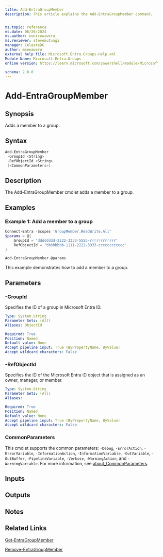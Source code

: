 ```yaml
---
title: Add-EntraGroupMember
description: This article explains the Add-EntraGroupMember command.


ms.topic: reference
ms.date: 06/26/2024
ms.author: eunicewaweru
ms.reviewer: stevemutungi
manager: CelesteDG
author: msewaweru
external help file: Microsoft.Entra.Groups-Help.xml
Module Name: Microsoft.Entra.Groups
online version: https://learn.microsoft.com/powershell/module/Microsoft.Entra.Groups/Add-EntraGroupMember

schema: 2.0.0
---
```


# Add-EntraGroupMember

## Synopsis

Adds a member to a group.

## Syntax

```powershell
Add-EntraGroupMember
 -GroupId <String>
 -RefObjectId <String>
 [<CommonParameters>]
```

## Description

The Add-EntraGroupMember cmdlet adds a member to a group.

## Examples

### Example 1: Add a member to a group

```powershell
Connect-Entra -Scopes 'GroupMember.ReadWrite.All'
$params = @{
    GroupId = 'dddddddd-2222-3333-5555-rrrrrrrrrrrr'
    RefObjectId = 'bbbbbbbb-1111-2222-3333-cccccccccccc'
}

Add-EntraGroupMember @params
```

This example demonstrates how to add a member to a group.

## Parameters

### -GroupId

Specifies the ID of a group in Microsoft Entra ID.

```yaml
Type: System.String
Parameter Sets: (All)
Aliases: ObjectId

Required: True
Position: Named
Default value: None
Accept pipeline input: True (ByPropertyName, ByValue)
Accept wildcard characters: False
```

### -RefObjectId

Specifies the ID of the Microsoft Entra ID object that is assigned as an owner, manager, or member.

```yaml
Type: System.String
Parameter Sets: (All)
Aliases:

Required: True
Position: Named
Default value: None
Accept pipeline input: True (ByPropertyName, ByValue)
Accept wildcard characters: False
```

### CommonParameters

This cmdlet supports the common parameters: `-Debug`, `-ErrorAction`, `-ErrorVariable`, `-InformationAction`, `-InformationVariable`, `-OutVariable`, `-OutBuffer`, `-PipelineVariable`, `-Verbose`, `-WarningAction`, and `-WarningVariable`. For more information, see [about_CommonParameters](https://go.microsoft.com/fwlink/?LinkID=113216).

## Inputs

## Outputs

## Notes

## Related Links

[Get-EntraGroupMember](Get-EntraGroupMember.md)

[Remove-EntraGroupMember](Remove-EntraGroupMember.md)
